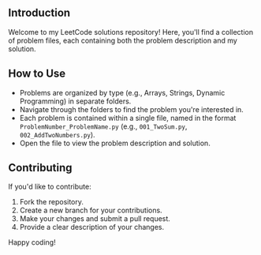 ## Introduction

Welcome to my LeetCode solutions repository! Here, you'll find a collection of problem files, each containing both the problem description and my solution.

## How to Use

- Problems are organized by type (e.g., Arrays, Strings, Dynamic Programming) in separate folders.
- Navigate through the folders to find the problem you're interested in.
- Each problem is contained within a single file, named in the format `ProblemNumber_ProblemName.py` (e.g., `001_TwoSum.py`, `002_AddTwoNumbers.py`).
- Open the file to view the problem description and solution.

## Contributing

If you'd like to contribute:
1. Fork the repository.
2. Create a new branch for your contributions.
3. Make your changes and submit a pull request.
4. Provide a clear description of your changes.

Happy coding!
